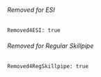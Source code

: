 ###### Removed for ESI
```
Removed4ESI: true
```   

###### Removed for Regular Skillpipe
```
Removed4RegSkillpipe: true
```